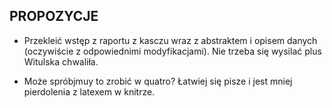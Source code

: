 ## PROPOZYCJE
 - Przekleić wstęp z raportu z kasczu wraz z abstraktem i opisem danych (oczywiście z odpowiednimi modyfikacjami). Nie trzeba się wysilać plus Witulska chwaliła.
  
- Może spróbjmuy to zrobić w quatro? Łatwiej się pisze i jest mniej pierdolenia z latexem w knitrze. 